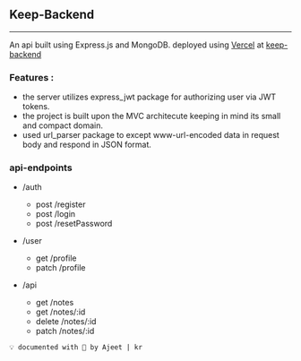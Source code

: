 ## Keep-Backend
--- 
An api built using Express.js and MongoDB. 
deployed using [Vercel](https://vercel.com/) at [keep-backend](https://keep-backend-khaki.vercel.app/)

### Features :
- the server utilizes express_jwt package for authorizing user via JWT tokens. 
- the project is built upon the MVC architecute keeping in mind its small and compact domain.
- used url_parser package to except www-url-encoded data in request body and respond in JSON format. 

### api-endpoints

- /auth
    - post /register
    - post /login
    - post /resetPassword

- /user
    - get /profile
    - patch /profile

- /api
    - get /notes
    - get /notes/:id
    - delete /notes/:id
    - patch /notes/:id

```
💡 documented with 💖 by Ajeet | kr 
```
